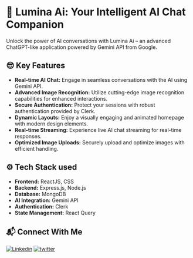 # 🌟 Lumina Ai: Your Intelligent AI Chat Companion 
Unlock the power of AI conversations with Lumina Ai – an advanced ChatGPT-like application powered by Gemini API from Google.

## 😎 Key Features

-  **Real-time AI Chat:** Engage in seamless conversations with the AI using Gemini API.
-  **Advanced Image Recognition:** Utilize cutting-edge image recognition capabilities for enhanced interactions.
-  **Secure Authentication:** Protect your sessions with robust authentication provided by Clerk.
-  **Dynamic Layouts:** Enjoy a visually engaging and animated homepage with modern design elements.
-  **Real-time Streaming:** Experience live AI chat streaming for real-time responses.
-  **Optimized Image Uploads:** Securely upload and optimize images with efficient handling.

## ⚙️ Tech Stack used

- **Frontend:** ReactJS, CSS
- **Backend:** Express.js, Node.js
- **Database:** MongoDB
- **AI Integration:** Gemini API
- **Authentication:** Clerk
- **State Management:** React Query

## 📬 Connect With Me

[![Linkedin](https://img.shields.io/badge/LinkedIn-1877F2?style=for-the-badge&logo=linkedin&logoColor=white)](https://www.linkedin.com/in/mhdamaan79/)
[![twitter](	https://img.shields.io/badge/Twitter-1DA1F2?style=for-the-badge&logo=twitter&logoColor=white)](https://twitter.com/mhdamaan79)

